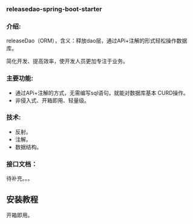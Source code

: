 ### releasedao-spring-boot-starter

### 介绍:

releaseDao（ORM），含义：释放dao层，通过APi+注解的形式轻松操作数据库。

简化开发、提高效率，使开发人员更加专注于业务。

### 主要功能:

-  通过APi+注解的方式，无需编写sql语句，就能对数据库基本 CURD操作。
- 非侵入式、开箱即用、轻量级。

### 技术:

- 反射。
- 注解。
- 数据结构。

### 接口文档：

待补充。。。

## 安装教程

开箱即用。